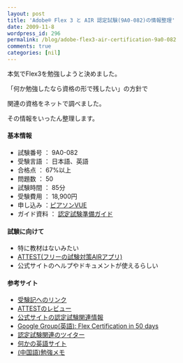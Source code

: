 ```yaml
---
layout: post
title: 'Adobe® Flex 3 と AIR 認定試験(9A0-082)の情報整理'
date: 2009-11-8
wordpress_id: 296
permalink: /blog/adobe-flex3-air-certification-9a0-082
comments: true
categories: [nil]
---
```

<div class="section">
<p>本気でFlex3を勉強しようと決めました。</p>
<p>「何か勉強したなら資格の形で残したい」の方針で</p>
<p>関連の資格をネットで調べました。</p>
<p>その情報をいったん整理します。</p>
<h4>基本情報</h4>
<ul>
<li>試験番号 ： 9A0-082</li>
<li>受験言語 ： 日本語、英語</li>
<li>合格点 ： 67%以上</li>
<li>問題数 ： 50</li>
<li>試験時間 ： 85分</li>
<li>受験費用 ： 18,900円</li>
<li>申し込み ：<a href="http://www.vue.com/japan/index.html">ピアソンVUE</a></li>
<li>ガイド資料 ： <a href="http://partners.adobe.com/public/ja/ace/ACE_Exam_Guide_Flex3_JP.pdf">認定試験準備ガイド</a></li>
</ul>
<h4>試験に向けて</h4>
<ul>
<li>特に教材はないみたい</li>
<li><a href="http://software.pxldesigns.com/attest/downloads">ATTEST(フリーの試験対策AIRアプリ)</a></li>
<li>公式サイトのヘルプやドキュメントが使えるらしい</li>
</ul>
<h4>参考サイト</h4>
<ul>
<li><a href="http://jukenki.com/report/other/other/index.cgi?mode=view&no=160">受験記へのリンク</a></li>
<li><a href="http://www.noridon.net/weblogs/archives/2009/04/adobe_flex_3_wi.html">ATTESTのレビュー</a></li>
<li><a href="http://www.adobe.com/devnet/flex/articles/flex_certification.html">公式サイトの認定試験関連情報</a></li>
<li><a href="http://groups.google.com/group/flex50">Google Group(英語): Flex Certification in 50 days</a></li>
<li><a href="https://twitter.com/flex50">認定試験関連のツイター</a></li>
<li><a href="http://flexcertification.wordpress.com">何かの英語サイト</a></li>
<li><a href="http://eccojap.javaeye.com/category/61069?show_full=true">(中国語)勉強メモ</a></li>
</ul>
</div>
